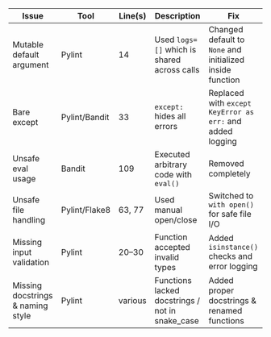 | Issue | Tool | Line(s) | Description | Fix |
|-------|------|---------|--------------|------|
| Mutable default argument | Pylint | 14 | Used `logs=[]` which is shared across calls | Changed default to `None` and initialized inside function |
| Bare except | Pylint/Bandit | 33 | `except:` hides all errors | Replaced with `except KeyError as err:` and added logging |
| Unsafe eval usage | Bandit | 109 | Executed arbitrary code with `eval()` | Removed completely |
| Unsafe file handling | Pylint/Flake8 | 63, 77 | Used manual open/close | Switched to `with open()` for safe file I/O |
| Missing input validation | Pylint | 20–30 | Function accepted invalid types | Added `isinstance()` checks and error logging |
| Missing docstrings & naming style | Pylint | various | Functions lacked docstrings / not in snake_case | Added proper docstrings & renamed functions |
